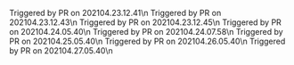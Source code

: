   Triggered by PR on 202104.23.12.41\n
  Triggered by PR on 202104.23.12.43\n
  Triggered by PR on 202104.23.12.45\n
  Triggered by PR on 202104.24.05.40\n
  Triggered by PR on 202104.24.07.58\n
  Triggered by PR on 202104.25.05.40\n
  Triggered by PR on 202104.26.05.40\n
  Triggered by PR on 202104.27.05.40\n
